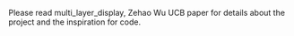 Please read multi_layer_display, Zehao Wu UCB paper for details about the project and the inspiration for code.
